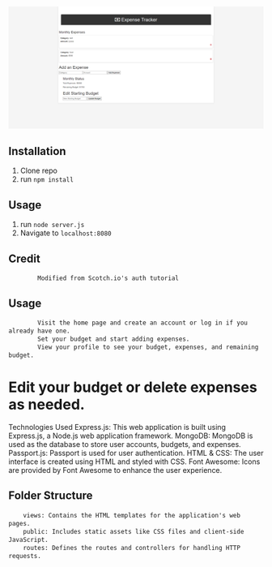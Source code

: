 ![Alt text](public/img/tracker.png)

## Installation

1. Clone repo
2. run `npm install`

## Usage

1. run `node server.js`
2. Navigate to `localhost:8080`

## Credit

            Modified from Scotch.io's auth tutorial
## Usage
            Visit the home page and create an account or log in if you already have one.
            Set your budget and start adding expenses.
            View your profile to see your budget, expenses, and remaining budget.
# Edit your budget or delete expenses as needed.
Technologies Used
        Express.js: This web application is built using Express.js, a Node.js web application framework.
        MongoDB: MongoDB is used as the database to store user accounts, budgets, and expenses.
        Passport.js: Passport is used for user authentication.
        HTML & CSS: The user interface is created using HTML and styled with CSS.
        Font Awesome: Icons are provided by Font Awesome to enhance the user experience.
## Folder Structure
        views: Contains the HTML templates for the application's web pages.
        public: Includes static assets like CSS files and client-side JavaScript.
        routes: Defines the routes and controllers for handling HTTP requests.